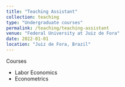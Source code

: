 ```yaml
---
title: "Teaching Assistant"
collection: teaching
type: "Undergraduate courses"
permalink: /teaching/teaching-assistant
venue: "Federal University at Juiz de Fora"
date: 2022-01-01
location: "Juiz de Fora, Brazil"
---
```


Courses 

- Labor Economics
- Econometrics

